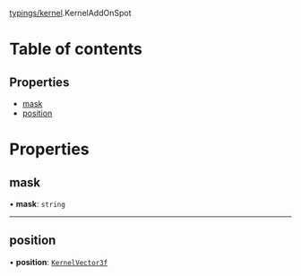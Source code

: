 [typings/kernel](../modules/typings_kernel.md).KernelAddOnSpot

# Table of contents

## Properties

- [mask](typings_kernel.KernelAddOnSpot.md#mask)
- [position](typings_kernel.KernelAddOnSpot.md#position)

# Properties

## mask

• **mask**: `string`

___

## position

• **position**: [`KernelVector3f`](typings_kernel.KernelVector3f.md)
